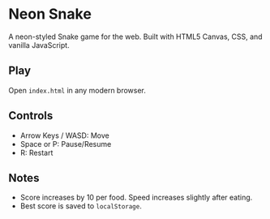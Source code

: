 # Neon Snake

A neon-styled Snake game for the web. Built with HTML5 Canvas, CSS, and vanilla JavaScript.

## Play

Open `index.html` in any modern browser.

## Controls

- Arrow Keys / WASD: Move
- Space or P: Pause/Resume
- R: Restart

## Notes

- Score increases by 10 per food. Speed increases slightly after eating.
- Best score is saved to `localStorage`.


